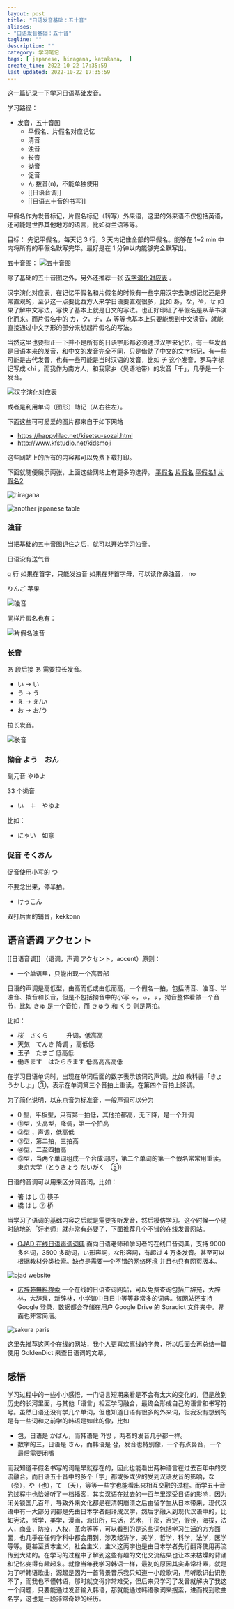 ```yaml
---
layout: post
title: "日语发音基础：五十音"
aliases:
- "日语发音基础：五十音"
tagline: ""
description: ""
category: 学习笔记
tags: [ japanese, hiragana, katakana,  ]
create_time: 2022-10-22 17:35:59
last_updated: 2022-10-22 17:35:59
---
```


这一篇记录一下学习日语基础发音。

学习路径：

- 发音，五十音图
    - 平假名、片假名对应记忆
    - 清音
    - 浊音
    - 长音
    - 拗音
    - 促音
    - ん 拨音(n)，不能单独使用
    - [[日语音调]]
    - [[日语五十音的书写]]

平假名作为发音标记，片假名标记（转写）外来语，这里的外来语不仅包括英语，还可能是世界其他地方的语言，比如荷兰语等等。

目标：
先记平假名，每天记 3 行，3 天内记住全部的平假名。能够在 1~2 min 中内将所有的平假名默写完毕。最好是在 1 分钟以内能够完全默写出。

五十音图：
![五十音图](https://photo.einverne.info/images/2022/10/22/RPBW.png)

除了基础的五十音图之外，另外还推荐一张 [汉字演化对应表](https://photo.einverne.info/images/2022/10/22/RjFQ.png) 。

汉字演化对应表，在记忆平假名和片假名的时候有一些字用汉字去联想记忆还是非常直观的，至少这一点要比西方人来学日语要直观很多，比如 あ，な，や，せ 如果了解中文写法，写快了基本上就是日文的写法。也正好印证了平假名是从草书演化而来。而片假名中的 カ，ク，チ，ム 等等也基本上只要能想到中文读音，就能直接通过中文字形的部分来想起片假名的写法。

当然这里也要指正一下并不是所有的日语字形都必须通过汉字来记忆，有一些发音是日语本来的发音，和中文的发音完全不同，只是借助了中文的文字标记，有一些可能是古代发音，也有一些可能是当时汉语的发音，比如 チ 这个发音，罗马字标记写成 chi ，而我作为南方人，和我家乡（吴语地带）的发音「千」，几乎是一个发音。

![汉字演化对应表](https://photo.einverne.info/images/2022/10/22/RjFQ.png)

或者是利用单词（图形）助记（从右往左）。

下面这些可可爱爱的图片都来自于如下网站

- <https://happylilac.net/kisetsu-sozai.html>
- <http://www.kfstudio.net/kidsmoji>

这些网站上的所有的内容都可以免费下载打印。

下面就随便展示两张，上面这些网站上有更多的选择。 [平假名](/assets/japanese/hiragana-g-01.pdf)  [片假名](/assets/japanese/katakana-g-01.pdf)  [平假名1](/assets/japanese/aiueo_stamp_hira.pdf)  [片假名2](/assets/japanese/aiueo_stamp_kana.pdf)

![hiragana](https://photo.einverne.info/images/2022/10/22/R3YX.png)

![another japanese table](https://photo.einverne.info/images/2022/10/22/RJPi.png)

### 浊音
当把基础的五十音图记住之后，就可以开始学习浊音。

日语没有送气音

g 行
如果在首字，只能发浊音
如果在非首字母，可以读作鼻浊音， no

りんご 苹果

![浊音](https://photo.einverne.info/images/2022/10/22/RBT0.png)

同样片假名也有：

![片假名浊音](https://photo.einverne.info/images/2022/10/22/RHg9.png)

### 长音

あ 段后接 あ 需要拉长发音。

- い  -> い
- う  -> う
- え -> え/い
- お -> お/う

拉长发音。

![长音](https://photo.einverne.info/images/2022/10/22/Rmv6.png)

### 拗音 よう　おん

副元音 やゆよ

33 个拗音

- い　＋　やゆよ

比如：

- にゃい　如意

### 促音 そくおん

促音使用小写的  つ

不要念出来，停半拍。

- けっこん

双打后面的辅音，kekkonn

## 语音语调 アクセント

[[日语音调]] （语调，声调 アクセント，accent）原则：

- 一个单语里，只能出现一个高音部

日语的声调是高低型，由高而低或由低而高，一个假名一拍，包括清音、浊音、半浊音、拨音和长音，但是不包括拗音中的小写 `ゃ`，`ゅ`，`ょ`，拗音整体看做一个音节，比如 きゅ 是一个音拍，而 きゅう 和 くう 则是两拍。

比如：

- 桜　さくら　　　升调，低高高
- 天気　てんき      降调 ，高低低
- 玉子　たまご        低高低
- 働きます　はたらきます     低高高高高低

在学习日语单词时，出现在单词后面的数字表示该词的声调。比如 教科書「きょうかしょ」③，表示在单词第三个音拍上重读，在第四个音拍上降调。

为了简化说明，以东京音为标准音，一般声调可以分为

- 0 型，平板型，只有第一拍低，其他拍都高，无下降，是一个升调
- ⓵型，头高型，降调，第一个拍高
- ⓶型 ，声调，低高低
- ⓷型，第二拍，三拍高
- ⓸型，二至四拍高
- ⓹型，当两个单词组成一个合成词时，第二个单词的第一个假名常常用重读。 東京大学（とうきょう だいがく　⑤）

日语的音调可以用来区分同音词，比如：

- 箸 はし ⓵   筷子
-  橋 はし ⓶  桥

当学习了语调的基础内容之后就是需要多听发音，然后模仿学习。这个时候一个随时随地的「好老师」就非常有必要了，下面推荐几个不错的在线发音网站。

- [OJAD 在线日语声调词典](https://www.gavo.t.u-tokyo.ac.jp/ojad/) 面向日语老师和学习者的在线口音词典，支持 9000 多名词，3500 多动词，い形容詞，な形容詞，有超过 4 万条发音。甚至可以根据教材分类检索。缺点是需要一个不错的[网络环境](https://board.gtk.pw) 并且也只有网页版本。

![ojad website](https://photo.einverne.info/images/2022/10/27/RrWn.png)

- [広辞苑無料検索](https://sakura-paris.org/dict/) 一个在线的日语查词网站，可以免费查询包括广辞苑，大辞林，大辞泉，新辞林，小学馆中日日中等等非常多的词典。该网站还支持 Google 登录，数据都会存储在用户 Google Drive 的 Soradict 文件夹中。界面也非常简洁。

![sakura paris](https://photo.einverne.info/images/2022/10/27/Rtfl.png)

这里先推荐这两个在线的网站，我个人更喜欢离线的字典，所以后面会再总结一篇使用 GoldenDict 来查日语词的文章。

## 感悟

学习过程中的一些小小感悟，一门语言短期来看是不会有太大的变化的，但是放到历史的长河里面，与其他「语言」相互学习融合，最终会形成自己的语言和书写符号。虽然日语还没有学几个单词，但也知道日语有很多的外来词，但我没有想到的是有一些词和之前学的韩语是如此的像，比如

- 包，日语是 かばん，而韩语是 가방 ，两者的发音几乎都一样。
- 数字的三，日语是 さん，而韩语是 삼，发音也特别像，一个有点鼻音，一个最后需要闭嘴

而我知道平假名书写的词是早就存在的，因此也能看出两种语言在过去百年中的交流融合。而日语五十音中的多个「字」都或多或少的受到汉语发音的影响，な（奈），や（也），て （天），等等一些字也能看出来相互交融的过程。而学五十音的过程中也恰好听了一档播客，其实汉语在过去的一百年里深受日语的影响，因为闭关锁国几百年，导致外来文化都是在清朝崩溃之后由留学生从日本带来，现代汉语中有一大部分词都是先由日本学者翻译成汉字，然后才融入到现代汉语中的，比如宪法，哲学，美学，漫画，派出所，电话，艺术，干部，否定，假设，海拔，法人，商业，防疫，人权，革命等等，可以看到的是这些词包括学习生活的方方面面，也几乎在任何学科中都会用到，涉及经济学，美学，哲学，科学，法学，医学等等。更甚至资本主义，社会主义，主义这两字也是由日本学者先行翻译使用再流传到大陆的。在学习的过程中了解到这些有趣的文化交流结果也让本来枯燥的背诵和记忆变得有趣起来。就像当年我学习韩语一样，最初的原因其实非常朴素，就是为了听韩语歌曲，源起是因为一首背景音乐我只知道一小段歌词，用听歌识曲识别不了，而我也不懂韩语，那时就变得非常难受，但后来只学习了发音就解决了我这一个问题，只要能通过发音输入韩语，那就能通过韩语歌词来搜索，进而找到歌曲名字，这也是一段非常奇妙的经历。

